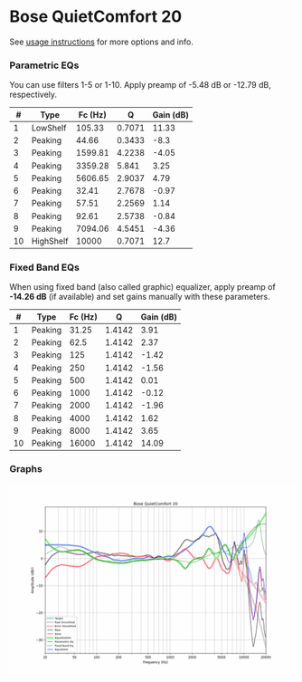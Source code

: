 # Bose QuietComfort 20
See [usage instructions](https://github.com/jaakkopasanen/AutoEq#usage) for more options and info.

### Parametric EQs
You can use filters 1-5 or 1-10. Apply preamp of -5.48 dB or -12.79 dB, respectively.

|   # | Type      |   Fc (Hz) |      Q |   Gain (dB) |
|-----|-----------|-----------|--------|-------------|
|   1 | LowShelf  |    105.33 | 0.7071 |       11.33 |
|   2 | Peaking   |     44.66 | 0.3433 |       -8.3  |
|   3 | Peaking   |   1599.81 | 4.2238 |       -4.05 |
|   4 | Peaking   |   3359.28 | 5.841  |        3.25 |
|   5 | Peaking   |   5606.65 | 2.9037 |        4.79 |
|   6 | Peaking   |     32.41 | 2.7678 |       -0.97 |
|   7 | Peaking   |     57.51 | 2.2569 |        1.14 |
|   8 | Peaking   |     92.61 | 2.5738 |       -0.84 |
|   9 | Peaking   |   7094.06 | 4.5451 |       -4.36 |
|  10 | HighShelf |  10000    | 0.7071 |       12.7  |

### Fixed Band EQs
When using fixed band (also called graphic) equalizer, apply preamp of **-14.26 dB** (if available) and set gains manually with these parameters.

|   # | Type    |   Fc (Hz) |      Q |   Gain (dB) |
|-----|---------|-----------|--------|-------------|
|   1 | Peaking |     31.25 | 1.4142 |        3.91 |
|   2 | Peaking |     62.5  | 1.4142 |        2.37 |
|   3 | Peaking |    125    | 1.4142 |       -1.42 |
|   4 | Peaking |    250    | 1.4142 |       -1.56 |
|   5 | Peaking |    500    | 1.4142 |        0.01 |
|   6 | Peaking |   1000    | 1.4142 |       -0.12 |
|   7 | Peaking |   2000    | 1.4142 |       -1.96 |
|   8 | Peaking |   4000    | 1.4142 |        1.62 |
|   9 | Peaking |   8000    | 1.4142 |        3.65 |
|  10 | Peaking |  16000    | 1.4142 |       14.09 |

### Graphs
![](./Bose%20QuietComfort%2020.png)
